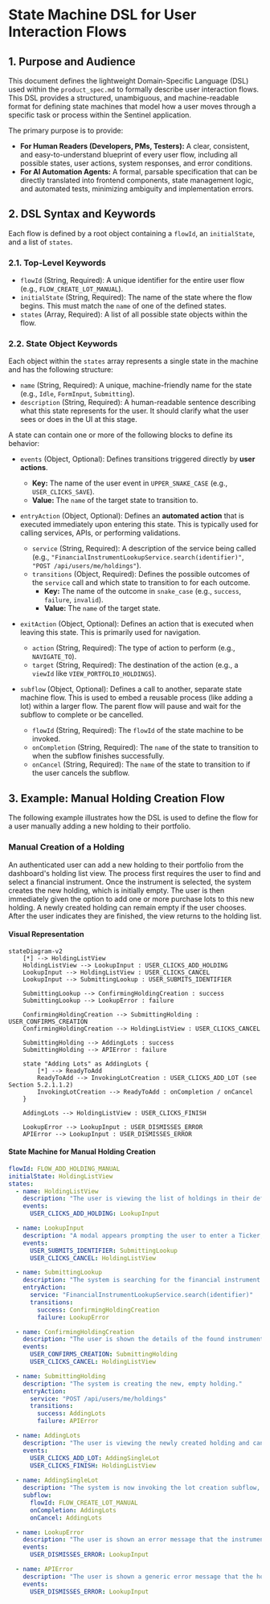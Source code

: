# State Machine DSL for User Interaction Flows

## 1. Purpose and Audience

This document defines the lightweight Domain-Specific Language (DSL) used within the `product_spec.md` to formally describe user interaction flows. This DSL provides a structured, unambiguous, and machine-readable format for defining state machines that model how a user moves through a specific task or process within the Sentinel application.

The primary purpose is to provide:
- **For Human Readers (Developers, PMs, Testers):** A clear, consistent, and easy-to-understand blueprint of every user flow, including all possible states, user actions, system responses, and error conditions.
- **For AI Automation Agents:** A formal, parsable specification that can be directly translated into frontend components, state management logic, and automated tests, minimizing ambiguity and implementation errors.

## 2. DSL Syntax and Keywords

Each flow is defined by a root object containing a `flowId`, an `initialState`, and a list of `states`.

### 2.1. Top-Level Keywords

- `flowId` (String, Required): A unique identifier for the entire user flow (e.g., `FLOW_CREATE_LOT_MANUAL`).
- `initialState` (String, Required): The name of the state where the flow begins. This must match the `name` of one of the defined states.
- `states` (Array, Required): A list of all possible state objects within the flow.

### 2.2. State Object Keywords

Each object within the `states` array represents a single state in the machine and has the following structure:

- `name` (String, Required): A unique, machine-friendly name for the state (e.g., `Idle`, `FormInput`, `Submitting`).
- `description` (String, Required): A human-readable sentence describing what this state represents for the user. It should clarify what the user sees or does in the UI at this stage.

A state can contain one or more of the following blocks to define its behavior:

- `events` (Object, Optional): Defines transitions triggered directly by **user actions**.
    - **Key:** The name of the user event in `UPPER_SNAKE_CASE` (e.g., `USER_CLICKS_SAVE`).
    - **Value:** The `name` of the target state to transition to.

- `entryAction` (Object, Optional): Defines an **automated action** that is executed immediately upon entering this state. This is typically used for calling services, APIs, or performing validations.
    - `service` (String, Required): A description of the service being called (e.g., `"FinancialInstrumentLookupService.search(identifier)"`, `"POST /api/users/me/holdings"`).
    - `transitions` (Object, Required): Defines the possible outcomes of the `service` call and which state to transition to for each outcome.
        - **Key:** The name of the outcome in `snake_case` (e.g., `success`, `failure`, `invalid`).
        - **Value:** The `name` of the target state.

- `exitAction` (Object, Optional): Defines an action that is executed when leaving this state. This is primarily used for navigation.
    - `action` (String, Required): The type of action to perform (e.g., `NAVIGATE_TO`).
    - `target` (String, Required): The destination of the action (e.g., a `viewId` like `VIEW_PORTFOLIO_HOLDINGS`).

- `subflow` (Object, Optional): Defines a call to another, separate state machine flow. This is used to embed a reusable process (like adding a lot) within a larger flow. The parent flow will pause and wait for the subflow to complete or be cancelled.
    - `flowId` (String, Required): The `flowId` of the state machine to be invoked.
    - `onCompletion` (String, Required): The `name` of the state to transition to when the subflow finishes successfully.
    - `onCancel` (String, Required): The `name` of the state to transition to if the user cancels the subflow.

## 3. Example: Manual Holding Creation Flow

The following example illustrates how the DSL is used to define the flow for a user manually adding a new holding to their portfolio.

### Manual Creation of a Holding
An authenticated user can add a new holding to their portfolio from the dashboard's holding list view. The process first requires the user to find and select a financial instrument. Once the instrument is selected, the system creates the new holding, which is initially empty. The user is then immediately given the option to add one or more purchase lots to this new holding. A newly created holding can remain empty if the user chooses. After the user indicates they are finished, the view returns to the holding list.

#### Visual Representation

```mermaid
stateDiagram-v2
    [*] --> HoldingListView
    HoldingListView --> LookupInput : USER_CLICKS_ADD_HOLDING
    LookupInput --> HoldingListView : USER_CLICKS_CANCEL
    LookupInput --> SubmittingLookup : USER_SUBMITS_IDENTIFIER

    SubmittingLookup --> ConfirmingHoldingCreation : success
    SubmittingLookup --> LookupError : failure

    ConfirmingHoldingCreation --> SubmittingHolding : USER_CONFIRMS_CREATION
    ConfirmingHoldingCreation --> HoldingListView : USER_CLICKS_CANCEL

    SubmittingHolding --> AddingLots : success
    SubmittingHolding --> APIError : failure

    state "Adding Lots" as AddingLots {
        [*] --> ReadyToAdd
        ReadyToAdd --> InvokingLotCreation : USER_CLICKS_ADD_LOT (see Section 5.2.1.1.2)
        InvokingLotCreation --> ReadyToAdd : onCompletion / onCancel
    }
    
    AddingLots --> HoldingListView : USER_CLICKS_FINISH

    LookupError --> LookupInput : USER_DISMISSES_ERROR
    APIError --> LookupInput : USER_DISMISSES_ERROR
```

#### State Machine for Manual Holding Creation

```yaml
flowId: FLOW_ADD_HOLDING_MANUAL
initialState: HoldingListView
states:
  - name: HoldingListView
    description: "The user is viewing the list of holdings in their default portfolio."
    events:
      USER_CLICKS_ADD_HOLDING: LookupInput

  - name: LookupInput
    description: "A modal appears prompting the user to enter a Ticker, ISIN, or WKN for the new holding."
    events:
      USER_SUBMITS_IDENTIFIER: SubmittingLookup
      USER_CLICKS_CANCEL: HoldingListView

  - name: SubmittingLookup
    description: "The system is searching for the financial instrument."
    entryAction:
      service: "FinancialInstrumentLookupService.search(identifier)"
      transitions:
        success: ConfirmingHoldingCreation
        failure: LookupError

  - name: ConfirmingHoldingCreation
    description: "The user is shown the details of the found instrument and asked to confirm its creation."
    events:
      USER_CONFIRMS_CREATION: SubmittingHolding
      USER_CLICKS_CANCEL: HoldingListView

  - name: SubmittingHolding
    description: "The system is creating the new, empty holding."
    entryAction:
      service: "POST /api/users/me/holdings"
      transitions:
        success: AddingLots
        failure: APIError

  - name: AddingLots
    description: "The user is viewing the newly created holding and can now optionally add one or more purchase lots."
    events:
      USER_CLICKS_ADD_LOT: AddingSingleLot
      USER_CLICKS_FINISH: HoldingListView
  
  - name: AddingSingleLot
    description: "The system is now invoking the lot creation subflow, specified in section 5.2.1.1."
    subflow:
      flowId: FLOW_CREATE_LOT_MANUAL
      onCompletion: AddingLots
      onCancel: AddingLots

  - name: LookupError
    description: "The user is shown an error message that the instrument could not be found."
    events:
      USER_DISMISSES_ERROR: LookupInput

  - name: APIError
    description: "The user is shown a generic error message that the holding could not be saved."
    events:
      USER_DISMISSES_ERROR: LookupInput
```